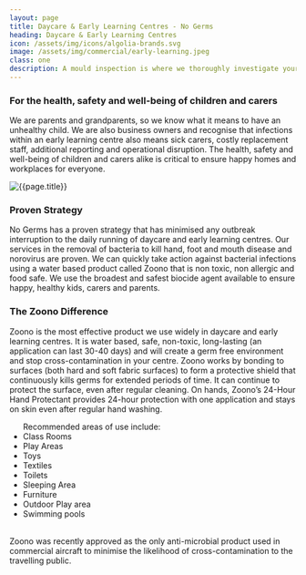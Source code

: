```yaml
---
layout: page
title: Daycare & Early Learning Centres - No Germs
heading: Daycare & Early Learning Centres
icon: /assets/img/icons/algolia-brands.svg
image: /assets/img/commercial/early-learning.jpeg
class: one
description: A mould inspection is where we thoroughly investigate your home for mould. We pride ourselves on identifying the source of the problem so that once treated, it doesn't return.
---
```


<div class="container pt-80 pb-60">
  <div class="row">
      <div class="col-md-12">
          <div class="service-details mb-40">
              <h3>For the health, safety and well-being of children and carers</h3>
              <p>We are parents and grandparents, so we know what it means to have an unhealthy child. We are also business owners and recognise that infections within an early learning centre also means sick carers, costly replacement staff, additional reporting and operational disruption. The health, safety and well-being of children and carers alike is critical to ensure happy homes and workplaces for everyone.</p>
          </div>
      </div>
  </div>
  <div class="row">
      <div class="col-xl-6 col-lg-12">
          <div class="s-details-img mb-30">
              <img src="{{site.baseurl}}/assets/img/commercial/early-learning.jpeg" alt="{{page.title}}">
          </div>
      </div>
      <div class="col-xl-6 col-lg-12">
          <div class="service-details mb-40">
              <h3>Proven Strategy</h3>
              <p>No Germs has a proven strategy that has minimised any outbreak interruption to the daily running of daycare and early learning centres. Our services in the removal of bacteria to kill hand, foot and mouth disease and norovirus are proven. We can quickly take action against bacterial infections using a water based product called Zoono that is non toxic, non allergic and food safe. We use the broadest and safest biocide agent available to ensure happy, healthy kids, carers and parents.</p>
          </div>
      </div>
  </div>
  <div class="service-details mb-30">
      <h3>The Zoono Difference</h3>
      <p>Zoono is the most effective product we use widely in daycare and early learning centres. It is water based, safe, non-toxic, long-lasting (an application can last 30-40 days) and will create a germ free environment and stop cross-contamination in your centre. Zoono works by bonding to surfaces (both hard and soft fabric surfaces) to form a protective shield that continuously kills germs for extended periods of time. It can continue to protect the surface, even after regular cleaning. On hands, Zoono’s 24-Hour Hand Protectant provides 24-hour protection with one application and stays on skin even after regular hand washing.
      <br>
      <ul class="zoono">
        Recommended areas of use include:
        <li>Class Rooms</li>
        <li>Play Areas</li>
        <li>Toys</li>
        <li>Textiles</li>
        <li>Toilets</li>
        <li>Sleeping Area</li>
        <li>Furniture</li>
        <li>Outdoor Play area</li>
        <li>Swimming pools</li>
      </ul>
<br>Zoono was recently approved as the only anti-microbial product used in commercial aircraft to minimise the likelihood of cross-contamination to the travelling public.</p>
  </div>
</div>
